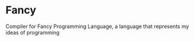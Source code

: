# Fancy
Compiler for Fancy Programming Language, a language that represents my ideas of programming
